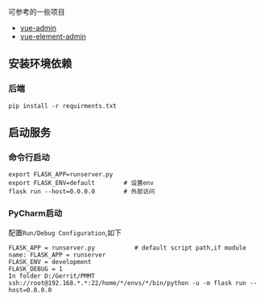 可参考的一些项目

- [vue-admin](https://github.com/taylorchen709/vue-admin)
- [vue-element-admin](https://github.com/PanJiaChen/vue-element-admin)

## 安装环境依赖

### 后端
```shell
pip install -r requirments.txt 
```

## 启动服务

### 命令行启动
```shell
export FLASK_APP=runserver.py   
export FLASK_ENV=default        # 设置env
flask run --host=0.0.0.0        # 外部访问
```
### PyCharm启动

配置`Run/Debug Configuration`,如下
```shell
FLASK_APP = runserver.py           # default script path,if module name: FLASK_APP = runserver
FLASK_ENV = development
FLASK_DEBUG = 1
In folder D:/Gerrit/PMMT
ssh://root@192.168.*.*:22/home/*/envs/*/bin/python -u -m flask run --host=0.0.0.0
```
